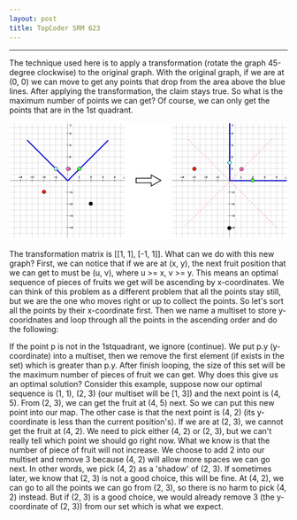 ```yaml
---
layout: post
title: TopCoder SRM 623
---
```

------

The technique used here is to apply a transformation (rotate the graph 45-degree clockwise) to the original graph. With the original graph, if we are at (0, 0) we can move to get any points that drop from the area above the blue lines. After applying the transformation, the claim stays true. So what is the maximum number of points we can get? Of course, we can only get the points that are in the 1st quadrant.


![example](../public/images/tco_srm623.png)


The transformation matrix is [[1, 1], [-1, 1]]. What can we do with this new graph? First, we can notice that if we are at (x, y), the next fruit position that we can get to must be (u, v), where u >= x, v >= y. This means an optimal sequence of pieces of fruits we get will be ascending by x-coordinates. We can think of this problem as a different problem that all the points stay still, but we are the one who moves right or up to collect the points. So let's sort all the points by their x-coordinate first. Then we name a multiset to store y-cooridnates and loop through all the points in the ascending order and do the following:

If the point p is not in the 1stquadrant, we ignore (continue).
We put p.y (y-coordinate) into a multiset, then we remove the first element (if exists in the set) which is greater than p.y.
After finish looping, the size of this set will be the maximum number of pieces of fruit we can get.
Why does this give us an optimal solution? Consider this example, suppose now our optimal sequence is (1, 1), (2, 3) (our multiset will be [1, 3]) and the next point is (4, 5). From (2, 3), we can get the fruit at (4, 5) next. So we can put this new point into our map. The other case is that the next point is (4, 2) (its y-coordinate is less than the current position's). If we are at (2, 3), we cannot get the fruit at (4, 2). We need to pick either (4, 2) or (2, 3), but we can't really tell which point we should go right now. What we know is that the number of piece of fruit will not increase. We choose to add 2 into our multiset and remove 3 because (4, 2) will allow more spaces we can go next. In other words, we pick (4, 2) as a 'shadow' of (2, 3). If sometimes later, we know that (2, 3) is not a good choice, this will be fine. At (4, 2), we can go to all the points we can go from (2, 3), so there is no harm to pick (4, 2) instead. But if (2, 3) is a good choice, we would already remove 3 (the y-coordinate of (2, 3)) from our set which is what we expect.

